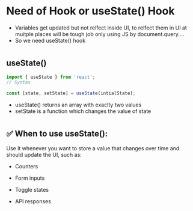 # Need of Hook or useState() Hook

- Variables get updated but not relfect inside UI, to relfect them in UI at muitple places will be tough job only using JS by document.query....
- So we need useState() hook
# 

## useState() 
```javascript 
import { useState } from 'react';
// Syntax

const [state, setState] = useState(intialState);
```

- useState() returns an array with exaclty two values
- setState is a function which changes the value of state
#
## ✅ When to use useState():
Use it whenever you want to store a value that changes over time and should update the UI, such as:

- Counters

- Form inputs

- Toggle states

- API responses